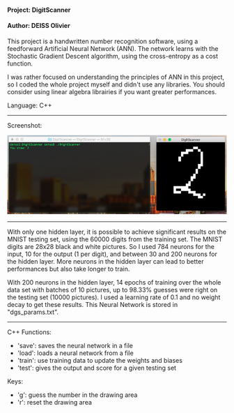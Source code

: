 #### Project: DigitScanner<br/>
#### Author: DEISS Olivier<br/>

This project is a handwritten number recognition software, using a feedforward Artificial Neural Network (ANN). The network learns with the Stochastic Gradient Descent algorithm, using the cross-entropy as a cost function.

I was rather focused on understanding the principles of ANN in this project, so I coded the whole project myself and didn't use any libraries. You should consider using linear algebra librairies if you want greater performances.

Language: C++<br/>

-----------------------------------------------------------------------------------

Screenshot:

![Screenshot 1](Screenshot.png)

-----------------------------------------------------------------------------------

With only one hidden layer, it is possible to achieve significant results on the MNIST testing set, using the 60000 digits from the training set. The MNIST digits are 28x28 black and white pictures. So I used 784 neurons for the input, 10 for the output (1 per digit), and between 30 and 200 neurons for the hidden layer. More neurons in the hidden layer can lead to better performances but also take longer to train.

With 200 neurons in the hidden layer, 14 epochs of training over the whole data set with batches of 10 pictures, up to 98.33% guesses were right on the testing set (10000 pictures). I used a learning rate of 0.1 and no weight decay to get these results. This Neural Network is stored in "dgs_params.txt".

-----------------------------------------------------------------------------------

C++ Functions:
   - 'save':  saves the neural network in a file
   - 'load':  loads a neural network from a file
   - 'train': use training data to update the weights and biases
   - 'test':  gives the output and score for a given testing set

Keys:
   - 'g': guess the number in the drawing area
   - 'r': reset the drawing area



